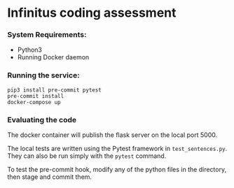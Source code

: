 # Infinitus coding assessment

###  System Requirements: 

- Python3 
- Running Docker daemon 

###  Running the service: 

```
pip3 install pre-commit pytest
pre-commit install
docker-compose up
```

### Evaluating the code 

The docker container will publish the flask server on the local port 5000.

The local tests are written using the Pytest framework in `test_sentences.py`. They can also be run simply with the `pytest` command. 

To test the pre-commit hook, modify any of the python files in the directory, then stage and commit them.  